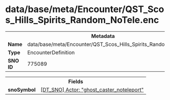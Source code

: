 <h1>data/base/meta/Encounter/QST_Scos_Hills_Spirits_Random_NoTele.enc</h1><table><tr><th colspan="100%">Metadata</th></tr><tr><td><b>Name</b></td><td>data/base/meta/Encounter/QST_Scos_Hills_Spirits_Random_NoTele.enc</td></tr><tr><td><b>Type</b></td><td>EncounterDefinition</td></tr><tr><td><b>SNO ID</b></td><td>775089</td></tr></table>

<table><tr><th colspan="100%">Fields</th></tr><tr><td><b>snoSymbol</b></td><td><a href="..\Actor\ghost_caster_noteleport.acr">[DT_SNO] Actor: "ghost_caster_noteleport"</a></td></tr></table>

